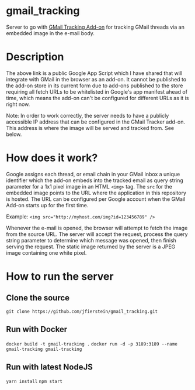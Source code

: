# gmail_tracking

Server to go with [GMail Tracking Add-on](https://script.google.com/d/1CA95IMUgNaVmVY9O7rc1gl1IKzMrhO5WYEoXbpbtNZXnh7YpHR7XzJjh/edit?usp=sharing) for tracking GMail threads via an embedded image in the e-mail body.

# Description

The above link is a public Google App Script which I have shared that will integrate with GMail in the browser as an add-on. It cannot be published to the add-on store in its current form due to add-ons published to the store requiring all fetch URLs to be whitelisted in Google's app manifest ahead of time, which means the add-on can't be configured for different URLs as it is right now.

Note: In order to work correctly, the server needs to have a publicly accessible IP address that can be configured in the GMail Tracker add-on. This address is where the image will be served and tracked from. See below.

# How does it work?

Google assigns each thread, or email chain in your GMail inbox a unique identifier which the add-on embeds into the tracked email as query string parameter for a 1x1 pixel image in an HTML `<img>` tag. The `src` for the embedded image points to the URL where the application in this repository is hosted. The URL can be configured per Google account when the GMail Add-on starts up for the first time.

Example: `<img src="http://myhost.com/img?id=123456789" />`

Whenever the e-mail is opened, the browser will attempt to fetch the image from the source URL. The server will accept the request, process the query string parameter to determine which message was opened, then finish serving the request. The static image returned by the server is a JPEG image containing one white pixel.

# How to run the server

## Clone the source

`git clone https://github.com/jfierstein/gmail_tracking.git`

## Run with Docker

`docker build -t gmail-tracking .`
`docker run -d -p 3189:3189 --name gmail-tracking gmail-tracking`

## Run with latest NodeJS

`yarn install`
`npm start`
